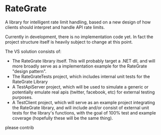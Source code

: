 # RateGrate
A library for intelligent rate limit handling, based on a new design of how clients should interpret and handle API rate limits.

Currently in development, there is no implementation code yet. 
In fact the project structure itself is heavily subject to change at this point.

The VS solution consists of:
- The RateGrate library itself. 
  This will probably target a .NET dll, and will more broadly serve as a implementation example for the RateGrate "design pattern".
- The RateGrateTests project, which includes internal unit tests for the RateGrate Library
- A TestApiServer project, which will be used to simulate a generic or potentially emulate real apis (twitter, facebook, etc)
  for external testing purposes.
- A TestClient project, which will serve as an example project integrating the RateGrate library,
  and will include and/or consist of external unit tests for the library's functions, 
  with the goal of 100% test and example coverage (hopefully these will be the same thing).
  
please contrib
